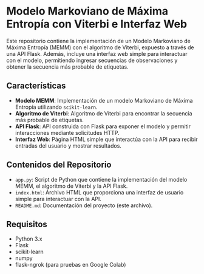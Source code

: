 # Modelo Markoviano de Máxima Entropía con Viterbi e Interfaz Web

Este repositorio contiene la implementación de un Modelo Markoviano de Máxima Entropía (MEMM) con el algoritmo de Viterbi, expuesto a través de una API Flask. Además, incluye una interfaz web simple para interactuar con el modelo, permitiendo ingresar secuencias de observaciones y obtener la secuencia más probable de etiquetas.

## Características

- **Modelo MEMM**: Implementación de un modelo Markoviano de Máxima Entropía utilizando `scikit-learn`.
- **Algoritmo de Viterbi**: Algoritmo de Viterbi para encontrar la secuencia más probable de etiquetas.
- **API Flask**: API construida con Flask para exponer el modelo y permitir interacciones mediante solicitudes HTTP.
- **Interfaz Web**: Página HTML simple que interactúa con la API para recibir entradas del usuario y mostrar resultados.

## Contenidos del Repositorio

- `app.py`: Script de Python que contiene la implementación del modelo MEMM, el algoritmo de Viterbi y la API Flask.
- `index.html`: Archivo HTML que proporciona una interfaz de usuario simple para interactuar con la API.
- `README.md`: Documentación del proyecto (este archivo).

## Requisitos

- Python 3.x
- Flask
- scikit-learn
- numpy
- flask-ngrok (para pruebas en Google Colab)
